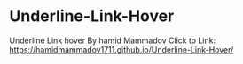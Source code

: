 # Underline-Link-Hover
Underline Link hover By hamid Mammadov
Click to Link: https://hamidmammadov1711.github.io/Underline-Link-Hover/
